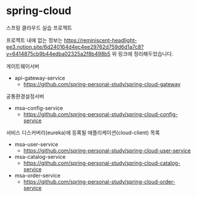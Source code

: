 # spring-cloud
스프링 클라우드 실습 프로젝트

프로젝트 내에 없는 정보는 
https://reminiscent-headlight-ee3.notion.site/6d240164d4ec4ee29762d759d6d1a7c8?v=6414875cb9b44edba02325a2f8b498b5
위 링크에 정리해두었습니다.

게이트웨이서버
- api-gateway-service
  - https://github.com/spring-personal-study/spring-cloud-gateway


공통환경설정서버
- msa-config-service
  - https://github.com/spring-personal-study/spring-cloud-config-service


서비스 디스커버리(eureka)에 등록될 애플리케이션(cloud-client) 목록
- msa-user-service
  - https://github.com/spring-personal-study/spring-cloud-user-service
- msa-catalog-service
  - https://github.com/spring-personal-study/spring-cloud-catalog-service
- msa-order-service
  - https://github.com/spring-personal-study/spring-cloud-order-service
